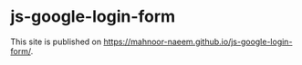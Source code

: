 # js-google-login-form
This site is published on https://mahnoor-naeem.github.io/js-google-login-form/.
